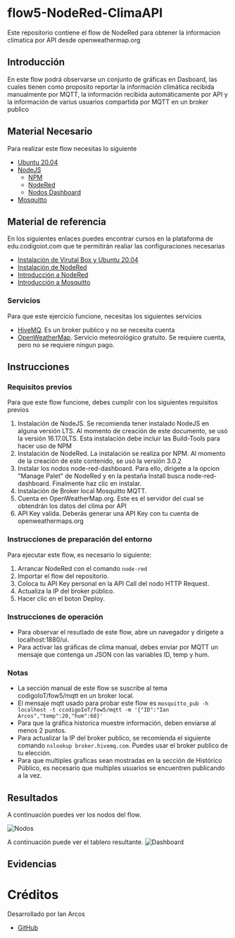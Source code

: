 # flow5-NodeRed-ClimaAPI
Este repositorio contiene el flow de NodeRed para obtener la informacion climatica por API desde openweathermap.org

## Introducción

En este flow podrá observarse un conjunto de gráficas en Dasboard, las cuales tienen como proposito reportar la información climática recibida manualmente por MQTT, la información recibida automáticamente por API y la información de varius usuarios compartida por MQTT en un broker publico

## Material Necesario

Para realizar este flow necesitas lo siguiente

- [Ubuntu 20.04](https://releases.ubuntu.com/20.04/)
- [NodeJS](https://nodejs.org/es/)
    - [NPM](https://www.npmjs.com/)
    - [NodeRed](https://nodered.org/docs/getting-started/local)
    - [Nodos Dashboard](https://flows.nodered.org/node/node-red-dashboard)
- [Mosquitto](https://mosquitto.org/)

## Material de referencia

En los siguientes enlaces puedes encontrar cursos en la plataforma de edu.codigoiot.com que te permitirán realiar las configuraciones necesarias

- [Instalación de Virutal Box y Ubuntu 20.04](https://edu.codigoiot.com/course/view.php?id=812)
- [Instalación de NodeRed](https://edu.codigoiot.com/course/view.php?id=817)
- [Introducción a NodeRed](https://edu.codigoiot.com/course/view.php?id=278)
- [Introducción a Mosquitto](https://edu.codigoiot.com/course/view.php?id=851)

### Servicios

Para que este ejercicio funcione, necesitas los siguientes servicios
- [HiveMQ](http://www.mqtt-dashboard.com/). Es un broker publico y no se necesita cuenta
- [OpenWeatherMap](https://openweathermap.org). Servicio meteorológico gratuito. Se requiere cuenta, pero no se requiere ningun pago.
## Instrucciones

### Requisitos previos

Para que este flow funcione, debes cumplir con los siguientes requisitos previos
1. Instalación de NodeJS. Se recomienda tener instalado NodeJS en alguna versión LTS. Al momento de creación de este documento, se usó la versión 16.17.0LTS. Esta instalación debe incluir las Build-Tools para hacer uso de NPM
2. Instalación de NodeRed. La instalación se realiza por NPM. Al momento de la creación de este contenido, se usó la versión 3.0.2
3. Instalar los nodos node-red-dashboard. Para ello, dirigete a la opcion "Manage Palet" de NodeRed y en la pestaña Install busca node-red-dashboard. Finalmente haz clic en instalar.
4. Instalación de Broker local Mosquitto MQTT.
5. Cuenta en OpenWeatherMap.org. Este es el servidor del cual se obtendrán los datos del clima por API
6. API Key valida. Deberás generar una API Key con tu cuenta de openweathermaps.org

### Instrucciones de preparación del entorno

Para ejecutar este flow, es necesario lo siguiente:
1. Arrancar NodeRed con el comando `node-red`
2. Importar el flow del repositorio.
3. Coloca tu API Key personal en la API Call del nodo HTTP Request.
4. Actualiza la IP del broker público.
5. Hacer clic en el boton Deploy.

### Instrucciones de operación

- Para observar el resutlado de este flow, abre un navegador y dirígete a localhost:1880/ui.
- Para activar las gráficas de clima manual, debes enviar por MQTT un mensaje que contenga un JSON con las variables ID, temp y hum.


### Notas

- La sección manual de este flow se suscribe al tema codigoIoT/fow5/mqtt en un broker local.
- El mensaje mqtt usado para probar este flow es `mosquitto_pub -h localhost -t ccodigoIoT/fow5/mqtt -m '{"ID":"Ian Arcos","temp":20,"hum":68}'`
- Para que la gráfica historica muestre información, deben enviarse al menos 2 puntos.
- Para actualizar la IP del broker publico, se recomienda el siguiente comando `nslookup broker.hivemq.com`. Puedes usar el broker publico de tu elección.
- Para que multiples graficas sean mostradas en la sección de Histórico Público, es necesario que multiples usuarios se encuentren publicando a la vez.

## Resultados

A continuación puedes ver los nodos del flow.

![Nodos](https://user-images.githubusercontent.com/111370977/187972686-9ab31163-542c-404c-81c3-9e24d21ed533.png)

A continuación puede ver el tablero resultante.
![Dashboard](https://user-images.githubusercontent.com/111370977/187972699-32e40ba1-792c-463a-9d8b-407bb7545ddc.png)

## Evidencias



# Créditos

Desarrollado por Ian Arcos

- [GitHub](https://github!.com/ArcosIan)
